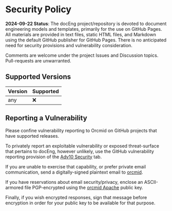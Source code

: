 # Security Policy
<!-- ---1----|----2----|----3----|----4----|----5----|----6----|----7----|--*
     security.md 1.0.12            UTF-8                        dh:2024-09-22
     -->

**2024-09-22 Status**: The docEng project/repository is devoted to document
engineering models and templates, primarily for the use on
GitHub Pages.  All materials are provided in text files, static HTML files,
and Markdown using the default GitHub publisher for GitHub Pages.  There is no
anticipated need for security provisions and vulnerability consideration.

Comments are welcome under the project Issues and Discussion topics.
Pull-requests are unwarranted.

## Supported Versions

| Version | Supported          |
| ------- | ------------------ |
| any     | :x:                |

## Reporting a Vulnerability

Please confine vulnerability reporting to Orcmid on GitHub projects that have supported releases.

To privately report an exploitable vulnerability or exposed threat-surface
that pertains to docEng, however unlikely, use the GitHub vulnerability
reporting provision of the
[Adv10 Security](https://github.com/orcmid/docEng/security) tab.

If you are unable to exercise that capability, or prefer private email
communication, send a digitally-signed plaintext email to
[orcmid](mailto:orcmid@msn.com).

If you have reservations about email security/privacy, enclose an
ASCII-armored file PGP-encrypted using the
[orcmid Apache](https://people.apache.org/keys/committer/orcmid.asc)
public key.

Finally, if you wish encrypted responses, sign that message before
encryption in order for your public key to be available for that purpose.
